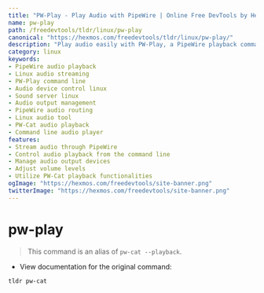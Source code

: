 ```yaml
---
title: "PW-Play - Play Audio with PipeWire | Online Free DevTools by Hexmos"
name: pw-play
path: /freedevtools/tldr/linux/pw-play
canonical: "https://hexmos.com/freedevtools/tldr/linux/pw-play/"
description: "Play audio easily with PW-Play, a PipeWire playback command alias. Stream audio, control volume, and manage audio devices efficiently. Free online tool, no registration required."
category: linux
keywords:
- PipeWire audio playback
- Linux audio streaming
- PW-Play command line
- Audio device control linux
- Sound server linux
- Audio output management
- PipeWire audio routing
- Linux audio tool
- PW-Cat audio playback
- Command line audio player
features:
- Stream audio through PipeWire
- Control audio playback from the command line
- Manage audio output devices
- Adjust volume levels
- Utilize PW-Cat playback functionalities
ogImage: "https://hexmos.com/freedevtools/site-banner.png"
twitterImage: "https://hexmos.com/freedevtools/site-banner.png"
---
```


# pw-play

> This command is an alias of `pw-cat --playback`.

- View documentation for the original command:

`tldr pw-cat`
